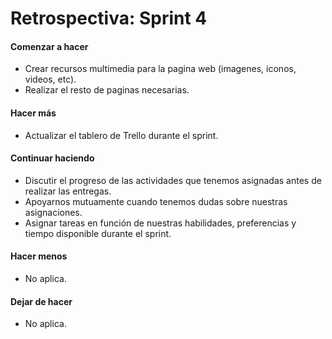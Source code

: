 <h1>Retrospectiva: Sprint 4</h1>

<h4>Comenzar a hacer</h4>

- Crear recursos multimedia para la pagina web (imagenes, iconos, videos, etc).
- Realizar el resto de paginas necesarias. 

<h4>Hacer más</h4>

- Actualizar el tablero de Trello durante el sprint.

<h4>Continuar haciendo</h4>

- Discutir el progreso de las actividades que tenemos asignadas antes de realizar las entregas.
- Apoyarnos mutuamente cuando tenemos dudas sobre nuestras asignaciones.
- Asignar tareas en función de nuestras habilidades, preferencias y tiempo disponible durante el sprint.

<h4>Hacer menos</h4>

- No aplica.

<h4>Dejar de hacer</h4>

- No aplica.
